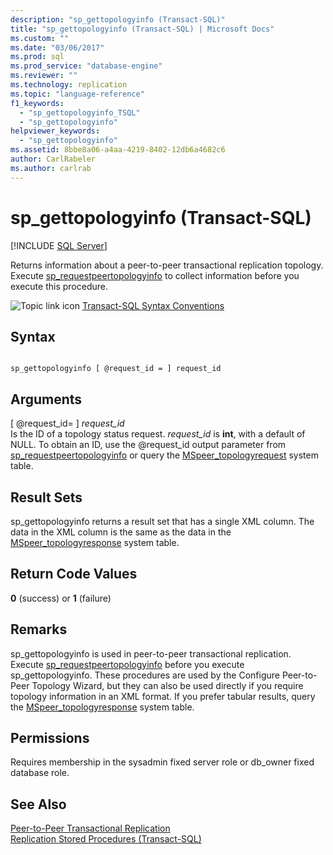 ```yaml
---
description: "sp_gettopologyinfo (Transact-SQL)"
title: "sp_gettopologyinfo (Transact-SQL) | Microsoft Docs"
ms.custom: ""
ms.date: "03/06/2017"
ms.prod: sql
ms.prod_service: "database-engine"
ms.reviewer: ""
ms.technology: replication
ms.topic: "language-reference"
f1_keywords: 
  - "sp_gettopologyinfo_TSQL"
  - "sp_gettopologyinfo"
helpviewer_keywords: 
  - "sp_gettopologyinfo"
ms.assetid: 8bbe8a06-a4aa-4219-8402-12db6a4682c6
author: CarlRabeler
ms.author: carlrab
---
```

# sp_gettopologyinfo (Transact-SQL)
[!INCLUDE [SQL Server](../../includes/applies-to-version/sqlserver.md)]

  Returns information about a peer-to-peer transactional replication topology. Execute [sp_requestpeertopologyinfo](../../relational-databases/system-stored-procedures/sp-requestpeertopologyinfo-transact-sql.md) to collect information before you execute this procedure.  
  
 ![Topic link icon](../../database-engine/configure-windows/media/topic-link.gif "Topic link icon") [Transact-SQL Syntax Conventions](../../t-sql/language-elements/transact-sql-syntax-conventions-transact-sql.md)  
  
## Syntax  
  
```  
  
sp_gettopologyinfo [ @request_id = ] request_id  
```  
  
## Arguments  
 [ @request_id= ] *request_id*  
 Is the ID of a topology status request. *request_id* is **int**, with a default of NULL. To obtain an ID, use the @request_id output parameter from [sp_requestpeertopologyinfo](../../relational-databases/system-stored-procedures/sp-requestpeertopologyinfo-transact-sql.md) or query the [MSpeer_topologyrequest](../../relational-databases/system-tables/mspeer-topologyrequest-transact-sql.md) system table.  
  
## Result Sets  
 sp_gettopologyinfo returns a result set that has a single XML column. The data in the XML column is the same as the data in the [MSpeer_topologyresponse](../../relational-databases/system-tables/mspeer-topologyresponse-transact-sql.md) system table.  
  
## Return Code Values  
 **0** (success) or **1** (failure)  
  
## Remarks  
 sp_gettopologyinfo is used in peer-to-peer transactional replication. Execute [sp_requestpeertopologyinfo](../../relational-databases/system-stored-procedures/sp-requestpeertopologyinfo-transact-sql.md) before you execute sp_gettopologyinfo. These procedures are used by the Configure Peer-to-Peer Topology Wizard, but they can also be used directly if you require topology information in an XML format. If you prefer tabular results, query the [MSpeer_topologyresponse](../../relational-databases/system-tables/mspeer-topologyresponse-transact-sql.md) system table.  
  
## Permissions  
 Requires membership in the sysadmin fixed server role or db_owner fixed database role.  
  
## See Also  
 [Peer-to-Peer Transactional Replication](../../relational-databases/replication/transactional/peer-to-peer-transactional-replication.md)   
 [Replication Stored Procedures &#40;Transact-SQL&#41;](../../relational-databases/system-stored-procedures/replication-stored-procedures-transact-sql.md)  
  
  
